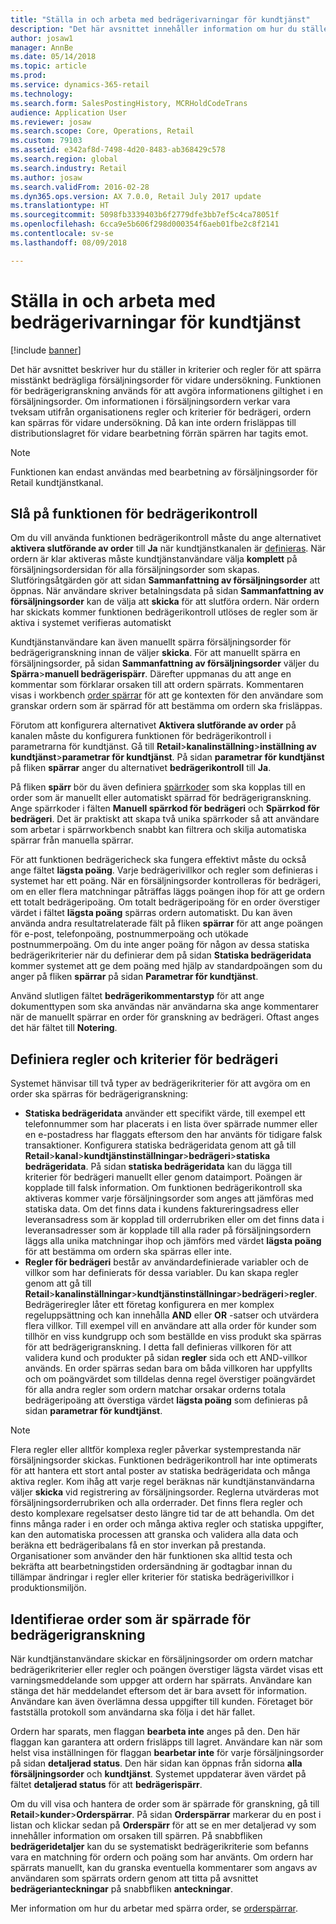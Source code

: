 ```yaml
---
title: "Ställa in och arbeta med bedrägerivarningar för kundtjänst"
description: "Det här avsnittet innehåller information om hur du ställer in regler för att varna kundtjänstrepresentanter om eventuell falsk information när order bearbetas. Du kan definiera särskilda koder som används automatiskt eller manuellt för att spärra misstänkta order."
author: josaw1
manager: AnnBe
ms.date: 05/14/2018
ms.topic: article
ms.prod: 
ms.service: dynamics-365-retail
ms.technology: 
ms.search.form: SalesPostingHistory, MCRHoldCodeTrans
audience: Application User
ms.reviewer: josaw
ms.search.scope: Core, Operations, Retail
ms.custom: 79103
ms.assetid: e342af8d-7498-4d20-8483-ab368429c578
ms.search.region: global
ms.search.industry: Retail
ms.author: josaw
ms.search.validFrom: 2016-02-28
ms.dyn365.ops.version: AX 7.0.0, Retail July 2017 update
ms.translationtype: HT
ms.sourcegitcommit: 5098fb3339403b6f2779dfe3bb7ef5c4ca78051f
ms.openlocfilehash: 6cca9e5b606f298d000354f6aeb01fbe2c8f2141
ms.contentlocale: sv-se
ms.lasthandoff: 08/09/2018

---
```


# <a name="set-up-and-work-with-call-center-fraud-alerts"></a>Ställa in och arbeta med bedrägerivarningar för kundtjänst

[!include [banner](includes/banner.md)]

Det här avsnittet beskriver hur du ställer in kriterier och regler för att spärra misstänkt bedrägliga försäljningsorder för vidare undersökning. Funktionen för bedrägerigranskning används för att avgöra informationens giltighet i en försäljningsorder. Om informationen i försäljningsordern verkar vara tveksam utifrån organisationens regler och kriterier för bedrägeri, ordern kan spärras för vidare undersökning. Då kan inte ordern frisläppas till distributionslagret för vidare bearbetning förrän spärren har tagits emot.

> [!NOTE]
> Funktionen kan endast användas med bearbetning av försäljningsorder för Retail kundtjänstkanal.

## <a name="turning-on-the-fraud-check-feature"></a>Slå på funktionen för bedrägerikontroll

Om du vill använda funktionen bedrägerikontroll måste du ange alternativet **aktivera slutförande av order** till **Ja** när kundtjänstkanalen är [definieras](https://docs.microsoft.com/en-us/dynamics365/unified-operations/retail/set-up-order-processing-options). När ordern är klar aktiveras måste kundtjänstanvändare välja **komplett** på försäljningsordersidan för alla försäljningsorder som skapas. Slutföringsåtgärden gör att sidan **Sammanfattning av försäljningsorder** att öppnas. När användare skriver betalningsdata på sidan **Sammanfattning av försäljningsorder** kan de välja att **skicka** för att slutföra ordern. När ordern har skickats kommer funktionen bedrägerikontroll utlöses de regler som är aktiva i systemet verifieras automatiskt

Kundtjänstanvändare kan även manuellt spärra försäljningsorder för bedrägerigranskning innan de väljer **skicka**. För att manuellt spärra en försäljningsorder, på sidan **Sammanfattning av försäljningsorder** väljer du **Spärra**\>**manuell bedrägerispärr**. Därefter uppmanas du att ange en kommentar som förklarar orsaken till att ordern spärrats. Kommentaren visas i workbench [order spärrar](https://docs.microsoft.com/en-us/dynamics365/unified-operations/retail/work-with-order-holds) för att ge kontexten för den användare som granskar ordern som är spärrad för att bestämma om ordern ska frisläppas.

Förutom att konfigurera alternativet **Aktivera slutförande av order** på kanalen måste du konfigurera funktionen för bedrägerikontroll i parametrarna för kundtjänst. Gå till **Retail**\>**kanalinställning**\>**inställning av kundtjänst**\>**parametrar för kundtjänst**. På sidan **parametrar för kundtjänst** på fliken **spärrar** anger du alternativet **bedrägerikontroll** till **Ja**.

På fliken **spärr** bör du även definiera [spärrkoder](https://docs.microsoft.com/en-us/dynamics365/unified-operations/retail/work-with-order-holds) som ska kopplas till en order som är manuellt eller automatiskt spärrad för bedrägerigranskning. Ange spärrkoder i fälten **Manuell spärrkod för bedrägeri** och **Spärrkod för bedrägeri**. Det är praktiskt att skapa två unika spärrkoder så att användare som arbetar i spärrworkbench snabbt kan filtrera och skilja automatiska spärrar från manuella spärrar.

För att funktionen bedrägericheck ska fungera effektivt måste du också ange fältet **lägsta poäng**. Varje bedrägerivillkor och regler som definieras i systemet har ett poäng. När en försäljningsorder kontrolleras för bedrägeri, om en eller flera matchningar påträffas läggs poängen ihop för att ge ordern ett totalt bedrägeripoäng. Om totalt bedrägeripoäng för en order överstiger värdet i fältet **lägsta poäng** spärras ordern automatiskt. Du kan även använda andra resultatrelaterade fält på fliken **spärrar** för att ange poängen för e-post, telefonpoäng, postnummerpoäng och utökade postnummerpoäng. Om du inte anger poäng för någon av dessa statiska bedrägerikriterier när du definierar dem på sidan **Statiska bedrägeridata** kommer systemet att ge dem poäng med hjälp av standardpoängen som du anger på fliken **spärrar** på sidan **Parametrar för kundtjänst**.

Använd slutligen fältet **bedrägerikommentarstyp** för att ange dokumenttypen som ska användas när användarna ska ange kommentarer när de manuellt spärrar en order för granskning av bedrägeri. Oftast anges det här fältet till **Notering**.

## <a name="defining-fraud-criteria-and-rules"></a>Definiera regler och kriterier för bedrägeri

Systemet hänvisar till två typer av bedrägerikriterier för att avgöra om en order ska spärras för bedrägerigranskning:

- **Statiska bedrägeridata** använder ett specifikt värde, till exempel ett telefonnummer som har placerats i en lista över spärrade nummer eller en e-postadress har flaggats eftersom den har använts för tidigare falsk transaktioner. Konfigurera statiska bedrägeridata genom att gå till **Retail**\>**kanal**\>**kundtjänstinställningar**\>**bedrägeri**\>**statiska bedrägeridata**. På sidan **statiska bedrägeridata** kan du lägga till kriterier för bedrägeri manuellt eller genom dataimport. Poängen är kopplade till falsk information. Om funktionen bedrägerikontroll ska aktiveras kommer varje försäljningsorder som anges att jämföras med statiska data. Om det finns data i kundens faktureringsadress eller leveransadress som är kopplad till orderrubriken eller om det finns data i leveransadresser som är kopplade till alla rader på försäljningsordern läggs alla unika matchningar ihop och jämförs med värdet **lägsta poäng** för att bestämma om ordern ska spärras eller inte.
- **Regler för bedrägeri** består av användardefinierade variabler och de villkor som har definierats för dessa variabler. Du kan skapa regler genom att gå till **Retail**\>**kanalinställningar**\>**kundtjänstinställningar**\>**bedrägeri**\>**regler**. Bedrägeriregler låter ett företag konfigurera en mer komplex regeluppsättning och kan innehålla **AND** eller **OR** -satser och utvärdera flera villkor. Till exempel vill en användare att alla order för kunder som tillhör en viss kundgrupp och som beställde en viss produkt ska spärras för att bedrägerigranskning. I detta fall definieras villkoren för att validera kund och produkter på sidan **regler** sida och ett AND-villkor används. En order spärras sedan bara om båda villkoren har uppfyllts och om poängvärdet som tilldelas denna regel överstiger poängvärdet för alla andra regler som ordern matchar orsakar orderns totala bedrägeripoäng att överstiga värdet **lägsta poäng** som definieras på sidan **parametrar för kundtjänst**.

> [!NOTE]
> Flera regler eller alltför komplexa regler påverkar systemprestanda när försäljningsorder skickas. Funktionen bedrägerikontroll har inte optimerats för att hantera ett stort antal poster av statiska bedrägeridata och många aktiva regler. Kom ihåg att varje regel beräknas när kundtjänstanvändarna väljer **skicka** vid registrering av försäljningsorder. Reglerna utvärderas mot försäljningsorderrubriken och alla orderrader. Det finns flera regler och desto komplexare regelsatser desto längre tid tar de att behandla. Om det finns många rader i en order och många aktiva regler och statiska uppgifter, kan den automatiska processen att granska och validera alla data och beräkna ett bedrägeribalans få en stor inverkan på prestanda. Organisationer som använder den här funktionen ska alltid testa och bekräfta att bearbetningstiden ordersändning är godtagbar innan du tillämpar ändringar i regler eller kriterier för statiska bedrägerivillkor i produktionsmiljön.

## <a name="identifying-orders-that-are-on-hold-for-fraud-review"></a>Identifierae order som är spärrade för bedrägerigranskning

När kundtjänstanvändare skickar en försäljningsorder om ordern matchar bedrägerikriterier eller regler och poängen överstiger lägsta värdet visas ett varningsmeddelande som uppger att ordern har spärrats. Användare kan stänga det här meddelandet eftersom det är bara avsett för information. Användare kan även överlämna dessa uppgifter till kunden. Företaget bör fastställa protokoll som användarna ska följa i det här fallet.

Ordern har sparats, men flaggan **bearbeta inte** anges på den. Den här flaggan kan garantera att ordern frisläpps till lagret. Användare kan när som helst visa inställningen för flaggan **bearbetar inte** för varje försäljningsorder på sidan **detaljerad status**. Den här sidan kan öppnas från sidorna **alla försäljningsorder** och **kundtjänst**. Systemet uppdaterar även värdet på fältet **detaljerad status** för att **bedrägerispärr**.

Om du vill visa och hantera de order som är spärrade för granskning, gå till **Retail**\>**kunder**\>**Orderspärrar**. På sidan **Orderspärrar** markerar du en post i listan och klickar sedan på **Orderspärr** för att se en mer detaljerad vy som innehåller information om orsaken till spärren. På snabbfliken **bedrägeridetaljer** kan du se systematiskt bedrägerikriterie som befanns vara en matchning för ordern och poäng som har använts. Om ordern har spärrats manuellt, kan du granska eventuella kommentarer som angavs av användaren som spärrats ordern genom att titta på avsnittet **bedrägerianteckningar** på snabbfliken **anteckningar**.

Mer information om hur du arbetar med spärra order, se [orderspärrar](https://docs.microsoft.com/en-us/dynamics365/unified-operations/retail/work-with-order-holds).

